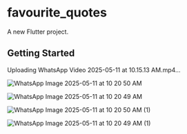 # favourite_quotes

A new Flutter project.

## Getting Started

Uploading WhatsApp Video 2025-05-11 at 10.15.13 AM.mp4…

![WhatsApp Image 2025-05-11 at 10 20 50 AM](https://github.com/user-attachments/assets/c11870b5-978d-4d3d-9ff3-6cfab77047ce)

![WhatsApp Image 2025-05-11 at 10 20 49 AM](https://github.com/user-attachments/assets/9c80077b-d62e-418f-9616-a4e6c8de2c5f)

![WhatsApp Image 2025-05-11 at 10 20 50 AM (1)](https://github.com/user-attachments/assets/c22b7332-8c98-498d-b77f-deda5474c90a)

![WhatsApp Image 2025-05-11 at 10 20 49 AM (1)](https://github.com/user-attachments/assets/15e4780f-f8a1-4aaa-abbc-6aeb099c93b3)


